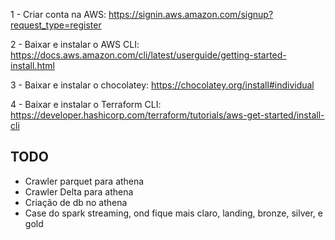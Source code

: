 1 - Criar conta na AWS: https://signin.aws.amazon.com/signup?request_type=register

2 - Baixar e instalar o AWS CLI: https://docs.aws.amazon.com/cli/latest/userguide/getting-started-install.html

3 - Baixar e instalar o chocolatey: https://chocolatey.org/install#individual

4 - Baixar e instalar o Terraform CLI: https://developer.hashicorp.com/terraform/tutorials/aws-get-started/install-cli


## TODO
- Crawler parquet para athena
- Crawler Delta para athena
- Criação de db no athena
- Case do spark streaming, ond fique mais claro, landing, bronze, silver, e gold
